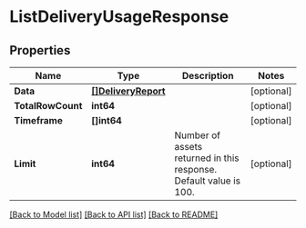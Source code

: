 # ListDeliveryUsageResponse

## Properties
Name | Type | Description | Notes
------------ | ------------- | ------------- | -------------
**Data** | [**[]DeliveryReport**](DeliveryReport.md) |  | [optional] 
**TotalRowCount** | **int64** |  | [optional] 
**Timeframe** | **[]int64** |  | [optional] 
**Limit** | **int64** | Number of assets returned in this response. Default value is 100. | [optional] 

[[Back to Model list]](../README.md#documentation-for-models) [[Back to API list]](../README.md#documentation-for-api-endpoints) [[Back to README]](../README.md)


